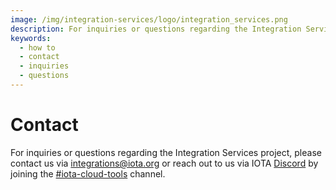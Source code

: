 ```yaml
---
image: /img/integration-services/logo/integration_services.png
description: For inquiries or questions regarding the Integration Services project, please contact Michele Nati (Head of Telecommunication and Infrastructure Development) <michele.nati@iota.org>.
keywords:
  - how to
  - contact
  - inquiries
  - questions
---
```


# Contact

For inquiries or questions regarding the Integration Services project, please contact us via <integrations@iota.org> or reach out to us via IOTA [Discord](https://discord.gg/iota) by joining the [#iota-cloud-tools](https://discord.com/channels/397872799483428865/910192737842790400) channel.

